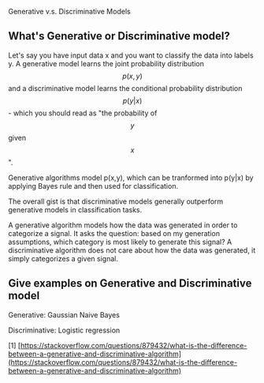 Generative v.s. Discriminative Models

## What's Generative or Discriminative model?

Let's say you have input data x and you want to classify the data into labels y. A generative model learns the joint probability distribution $$p(x,y)$$ and a discriminative model learns the conditional probability distribution $$p(y|x)$$ - which you should read as "the probability of $$y$$ given $$x$$".

Generative algorithms model p(x,y), which can be tranformed into p(y|x) by applying Bayes rule and then used for classification.

The overall gist is that discriminative models generally outperform generative models in classification tasks.

A generative algorithm models how the data was generated in order to categorize a signal. It asks the question: based on my generation assumptions, which category is most likely to generate this signal? A discriminative algorithm does not care about how the data was generated, it simply categorizes a given signal.

## Give examples on Generative and Discriminative model

Generative:  Gaussian Naive Bayes

Discriminative: Logistic regression 

[1] [https://stackoverflow.com/questions/879432/what-is-the-difference-between-a-generative-and-discriminative-algorithm](https://stackoverflow.com/questions/879432/what-is-the-difference-between-a-generative-and-discriminative-algorithm)